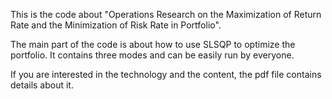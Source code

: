 This is the code about "Operations Research on the Maximization of Return Rate and the Minimization of Risk Rate in Portfolio".

The main part of the code is about how to use SLSQP to optimize the portfolio. It contains three modes and can be easily run by everyone.

If you are interested in the technology and the content, the pdf file contains details about it.
